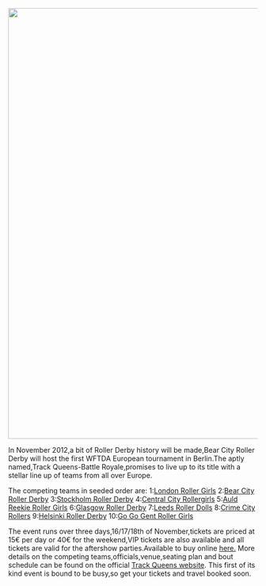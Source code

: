 <html><body><a href="http://scottishrollerderbyblog.com/2012/09/track-queens.jpg"><img src="http://scottishrollerderbyblog.com/2012/09/track-queens.jpg" alt="" title="track queens" width="614" height="869" class="aligncenter size-full wp-image-1836"></a>

In November 2012,a bit of Roller Derby history will be made,Bear City Roller Derby will host the first WFTDA European tournament in Berlin.The aptly named,Track Queens-Battle Royale,promises to live up to its title with a stellar line up of teams from all over Europe.

The competing teams in seeded order are:
1:<a href="http://www.londonrollergirls.com/">London Roller Girls</a>
2:<a href="http://bearcityrollerderby.com/?lang=en">Bear City Roller Derby</a>
3:<a href="http://rollerderby.se/">Stockholm Roller Derby</a>
4:<a href="http://centralcityrollergirls.co.uk/">Central City Rollergirls</a>
5:<a href="http://arrg.co.uk/">Auld Reekie Roller Girls</a>
6:<a href="http://glasgowrollerderby.com/">Glasgow Roller Derby</a>
7:<a href="http://leedsrollerdolls.com/">Leeds Roller Dolls</a>
8:<a href="http://www.crimecityrollers.com/">Crime City Rollers</a>
9:<a href="http://www.helsinkirollerderby.com/">Helsinki Roller Derby</a>
10:<a href="http://www.facebook.com/gogogent">Go Go Gent Roller Girls</a>

The event runs over three days,16/17/18th of November,tickets are priced at 15€ per day or 40€ for the weekend,VIP tickets are also available and all tickets are valid for the aftershow parties.Available to buy online <a href="http://bcrd.tickets.de/en/events/2588-Track_Queens_-_Battle_Royal">here.</a>
More details on the competing teams,officials,venue,seating plan and bout schedule can be found on the official <a href="http://trackqueensbattleroyal.com/">Track Queens website</a>.
This first of its kind event is bound to be busy,so get your tickets and travel booked soon.</body></html>
